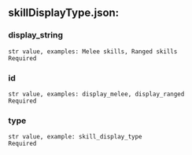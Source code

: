 
## skillDisplayType.json:

### display_string 
 ```
 str value, examples: Melee skills, Ranged skills
 Required 
```

 ### id 

 ```
 str value, examples: display_melee, display_ranged
 Required 
```


 ### type 

 ```
 str value, example: skill_display_type
 Required 
```


